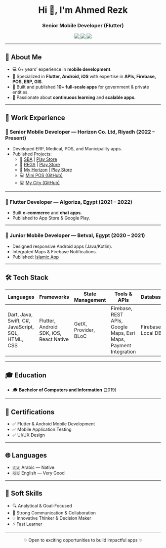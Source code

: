 <h1 align="center">Hi 👋, I'm Ahmed Rezk</h1>
<h3 align="center">Senior Mobile Developer (Flutter)</h3>

<p align="center">
  <a href="mailto:faragahmed689@gmail.com">
    <img src="https://img.shields.io/badge/Email-D14836?style=for-the-badge&logo=gmail&logoColor=white"/>
  </a>
  <a href="https://linkedin.com/in/ahmed-mohamed-rezk-farag-823153229">
    <img src="https://img.shields.io/badge/LinkedIn-0A66C2?style=for-the-badge&logo=linkedin&logoColor=white"/>
  </a>
  <a href="https://github.com/AhmedRezk1997">
    <img src="https://img.shields.io/badge/GitHub-181717?style=for-the-badge&logo=github&logoColor=white"/>
  </a>
</p>

---

## 🚀 About Me
- 💻 6+ years’ experience in **mobile development**.  
- 📱 Specialized in **Flutter, Android, iOS** with expertise in **APIs, Firebase, POS, ERP, GIS**.  
- 🚀 Built and published **10+ full-scale apps** for government & private entities.  
- 🌱 Passionate about **continuous learning** and **scalable apps**.  

---

## 💼 Work Experience  

### 🌟 Senior Mobile Developer — Horizon Co. Ltd, Riyadh (2022 – Present)  
- Developed ERP, Medical, POS, and Municipality apps.  
- Published Projects:  
  - 📱 [SBA](https://apps.apple.com/us/app/sba-s/id6550906309) | [Play Store](https://play.google.com/store/apps/details?id=com.tanxe.servicessba)  
  - 📱 [REGA](https://apps.apple.com/us/app/rega-hc/id6741729697) | [Play Store](https://play.google.com/store/apps/details?id=sa.gov.rega.regaservices)  
  - 📱 [My Horizon](https://apps.apple.com/us/app/horizon-services/id6736877731) | [Play Store](https://play.google.com/store/apps/details?id=com.tanxe.horizonportal)  
  - 💻 [Mini POS (GitHub)](https://github.com/AhmedRezk1997/mini_pos)  
  - 💻 [My City (GitHub)](https://github.com/AhmedRezk1997/MyCity)  

---

### 📱 Flutter Developer — Algoriza, Egypt (2021 – 2022)  
- Built **e-commerce** and **chat apps**.  
- Published to App Store & Google Play.  

---

### 📱 Junior Mobile Developer — Betval, Egypt (2020 – 2021)  
- Designed responsive Android apps (Java/Kotlin).  
- Integrated Maps & Firebase Notifications.  
- Published: [Islamic App](https://play.google.com/store/apps/details?id=your.application.comfortable_zone)  

---

## 🛠 Tech Stack  

| Languages | Frameworks | State Management | Tools & APIs | Databases | Deployment |
|-----------|------------|------------------|-------------|-----------|------------|
| Dart, Java, Swift, C#, JavaScript, SQL, HTML, CSS | Flutter, Android SDK, iOS, React Native | GetX, Provider, BLoC | Firebase, REST APIs, Google Maps, Esri Maps, Payment Integration | Firebase, Local DB | App Store, Play Store, GitHub |

---

## 🎓 Education  
- 🎓 **Bachelor of Computers and Information** (2019)  

---

## 📜 Certifications  
- ✅ Flutter & Android Mobile Development  
- ✅ Mobile Application Testing  
- ✅ UI/UX Design  

---

## 🌐 Languages  
- 🇸🇦 Arabic — Native  
- 🇬🇧 English — Very Good  

---

## 🤝 Soft Skills  
- 🔍 Analytical & Goal-Focused  
- 💬 Strong Communication & Collaboration  
- 💡 Innovative Thinker & Decision Maker  
- ⚡ Fast Learner  

---

<p align="center">✨ Open to exciting opportunities to build impactful apps ✨</p>
